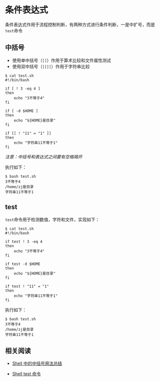 
# 条件表达式

条件表达式作用于流程控制判断，有两种方式进行条件判断，一是中扩号，而是`test`命令

## 中括号

* 使用单中括号（`[]`）作用于算术比较和文件属性测试
* 使用双中括号（`[[]]`）作用于字符串比较

```
$ cat test.sh 
#!/bin/bash

if [ ! 3 -eq 4 ]
then
	echo "3不等于4"
fi

if [ -d $HOME ]
then
	echo "${HOME}是目录"
fi

if [[ ! "11" = "1" ]]
then
	echo "字符串11不等于1"
fi
```

*注意：中括号和表达式之间要有空格隔开*

执行如下：

```
$ bash test.sh 
3不等于4
/home/zj是目录
字符串11不等于1
```

## test

`test`命令用于检测数值，字符和文件，实现如下：

```
$ cat test.sh 
#!/bin/bash

if test ! 3 -eq 4
then
	echo "3不等于4"
fi

if test -d $HOME
then
	echo "${HOME}是目录"
fi

if test ! "11" = "1"
then
	echo "字符串11不等于1"
fi
```

执行如下：

```
$ bash test.sh 
3不等于4
/home/zj是目录
字符串11不等于1
```

## 相关阅读

* [Shell 中的中括号用法总结](https://www.runoob.com/w3cnote/shell-summary-brackets.html)

* [Shell test 命令](https://www.runoob.com/linux/linux-shell-test.html)

